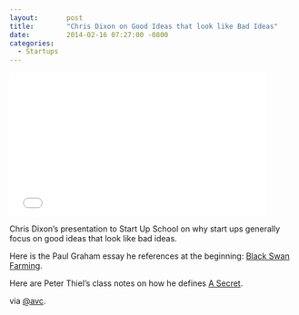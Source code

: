 ```yaml
---
layout:       post
title:        "Chris Dixon on Good Ideas that look like Bad Ideas"
date:         2014-02-16 07:27:00 -0800
categories:
  - Startups
---
```


<iframe class="embedly-embed" src="//cdn.embedly.com/widgets/media.html?src=https%3A%2F%2Fwww.youtube.com%2Fembed%2FakOazwgDiSI%3Ffeature%3Doembed&url=https%3A%2F%2Fwww.youtube.com%2Fwatch%3Fv%3DakOazwgDiSI&image=https%3A%2F%2Fi.ytimg.com%2Fvi%2FakOazwgDiSI%2Fhqdefault.jpg&key=d815972c91e546edb5d2d02e509f8b1c&type=text%2Fhtml&schema=youtube" width="450" height="253" scrolling="no" frameborder="0" allowfullscreen></iframe>

Chris Dixon’s presentation to Start Up School on why start ups generally focus on good ideas that look like bad ideas. 

 Here is the Paul Graham essay he references at the beginning:  [Black Swan Farming](http://www.paulgraham.com/swan.html). 

 Here are Peter Thiel’s class notes on how he defines  [A Secret](http://blakemasters.com/post/22866240816/peter-thiels-cs183-startup-class-11-notes-essay). 

 via  [@avc](http://www.avc.com/a_vc/2014/02/video-of-the-week-chris-dixon-on-good-ideas-that-looked-like-bad-ideas.html?utm_source=feedburner&utm_medium=feed&utm_campaign=Feed%3A+AVc+%28A+VC%29). 
